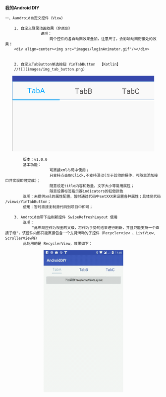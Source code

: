 **我的Android DIY**

    一、Aandroid自定义控件（View）
        
        1. 自定义登录动画效果（非原创）
                    说明：
                        两个控件的各自动画效果叠加，注意尺寸，会影响动画衔接处的效果！
        <div align=center><img src="images/loginAnimator.gif"/></div>
        
        
        2. 自定义TabButton单选按钮 YinTabButton  【Kotlin】 
        //![](images/img_tab_button.png)
<div align=center><img src="images/img_tab_button.png"/></div>

            版本：v1.0.0
            基本功能：   
                        可直接xml布局中使用；
                        只支持点击OnClick,不支持滑动(至于其他的操作，可随意添加接口并实现即可完成)；
                        随意设定title内容和数量，文字大小等常用属性；
                        随意设置标签指示器indicators的狂傲颜色
            说明：未提供xml的属性配置，暂时通过代码中setXXX来设置各种属性；具体见代码 /views/YinTabButton；
            使用：暂时直接复制源代码到项目中即可；
            
        3. Android自带下拉刷新控件 SwipeRefreshLayout 使用
            说明：
                "此布局应作为视图的父级，将作为手势的结果进行刷新，并且只能支持一个直接子级"，该控件内部只能直接包含一个支持滑动的子控件（Recyclerview 、ListView、ScrollerView等）
            此处用的是 RecyclerView，效果如下：
<div align=center><img src="images/swipeRefreshView.gif"/></div>

        

                
             